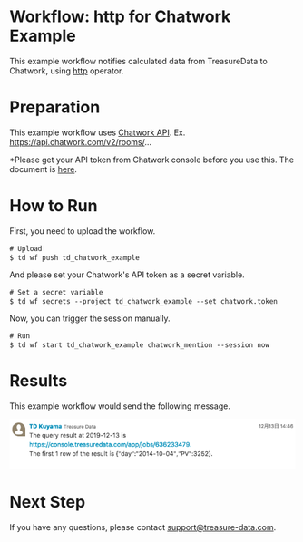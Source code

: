 # Workflow: http for Chatwork Example

This example workflow notifies calculated data from TreasureData to Chatwork, using [http](http://docs.digdag.io/operators/http.html) operator.

# Preparation

This example workflow uses [Chatwork API](http://developer.chatwork.com/ja/endpoints.html). 
Ex. https://api.chatwork.com/v2/rooms/...

*Please get your API token from Chatwork console before you use this. The document is [here](https://help.chatwork.com/hc/ja/articles/115000172402-API%E3%83%88%E3%83%BC%E3%82%AF%E3%83%B3%E3%82%92%E7%99%BA%E8%A1%8C%E3%81%99%E3%82%8B).

# How to Run

First, you need to upload the workflow.

    # Upload
    $ td wf push td_chatwork_example

And please set your Chatwork's API token as a secret variable.

    # Set a secret variable
    $ td wf secrets --project td_chatwork_example --set chatwork.token

Now, you can trigger the session manually.
    
    # Run
    $ td wf start td_chatwork_example chatwork_mention --session now

# Results

This example workflow would send the following message.

![chatwork](chatwork_message.png)
    
# Next Step

If you have any questions, please contact support@treasure-data.com.

